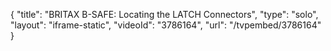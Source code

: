{
    "title": "BRITAX B-SAFE: Locating the LATCH Connectors",
    "type": "solo",
    "layout": "iframe-static",
    "videoId": "3786164",
    "url": "\/tvpembed\/3786164"
}